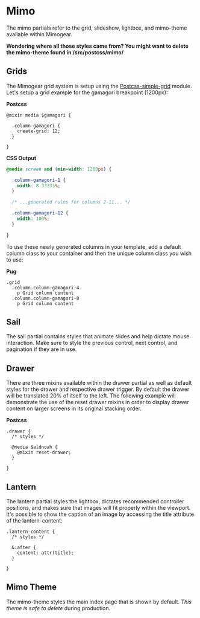 # Mimo

The mimo partials refer to the grid, slideshow, lightbox, and mimo-theme available within Mimogear.

**Wondering where all those styles came from? You might want to delete the mimo-theme found in /src/postcss/mimo/**

## Grids

The Mimogear grid system is setup using the [Postcss-simple-grid](https://github.com/iamfrntdv/postcss-simple-grid) module. Let's setup a grid example for the gamagori breakpoint (1200px):

**Postcss**

```postcss
@mixin media $gamagori {

  .column-gamagori {
    create-grid: 12;
  }

}
```

**CSS Output**

```css
@media screen and (min-width: 1200px) {

  .column-gamagori-1 {
    width: 8.33333%;
  }

  /* ...generated rules for columns 2-11... */

  .column-gamagori-12 {
    width: 100%;
  }

}
```

To use these newly generated columns in your template, add a default column class to your container and then the unique column class you wish to use:

**Pug**

```pug
.grid
  .column.column-gamagori-4
    p Grid column content
  .column.column-gamagori-8
    p Grid column content
```

## Sail

The sail partial contains styles that animate slides and help dictate mouse interaction. Make sure to style the previous control, next control, and pagination if they are in use.

## Drawer

There are three mixins available within the drawer partial as well as default styles for the drawer and respective drawer trigger. By default the drawer will be translated 20% of itself to the left. The following example will demonstrate the use of the reset drawer mixins in order to display drawer content on larger screens in its original stacking order.

**Postcss**

```postcss
.drawer {
  /* styles */

  @media $aldnoah {
    @mixin reset-drawer;
  }

}
```

## Lantern

The lantern partial styles the lightbox, dictates recommended controller positions, and makes sure that images will fit properly within the viewport. It's possible to show the caption of an image by accessing the title attribute of the lantern-content:

```postcss
.lantern-content {
  /* styles */

  &:after {
    content: attr(title);
  }

}
```

## Mimo Theme

The mimo-theme styles the main index page that is shown by default. _This theme is safe to delete_ during production.
